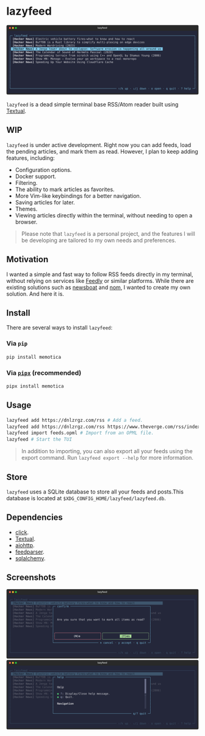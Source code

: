 # lazyfeed

![Loaded screenshot](./.github/screenshot-loaded.png)

`lazyfeed` is a dead simple terminal base RSS/Atom reader built using [Textual](https://www.textualize.io/).

## WIP

`lazyfeed` is under active development. Right now you can add feeds, load the pending articles, and mark them as read. However, I plan to keep adding features, including:

- Configuration options.
- Docker support.
- Filtering.
- The ability to mark articles as favorites.
- More Vim-like keybindings for a better navigation.
- Saving articles for later.
- Themes.
- Viewing articles directly within the terminal, without needing to open a browser.

> Please note that `lazyfeed` is a personal project, and the features I will be developing are tailored to my own needs and preferences.

## Motivation

I wanted a simple and fast way to follow RSS feeds directly in my terminal, without relying on services like [Feedly](https://feedly.com/) or similar platforms. While there are existing solutions such as [newsboat](https://github.com/newsboat/newsboat) and [nom](https://github.com/guyfedwards/nom), I wanted to create my own solution. And here it is.

## Install

There are several ways to install `lazyfeed`:

### Via `pip`

```bash
pip install memotica
```

### Via [`pipx`](https://github.com/pypa/pipx) (recommended)

```bash
pipx install memotica
```

## Usage

```bash
lazyfeed add https://dnlzrgz.com/rss # Add a feed.
lazyfeed add https://dnlzrgz.com/rss https://www.theverge.com/rss/index.xml # Add multiple feeds at once.
lazyfeed import feeds.opml # Import from an OPML file.
lazyfeed # Start the TUI
```

> In addition to importing, you can also export all your feeds using the export command. Run `lazyfeed export --help` for more information.

## Store

`lazyfeed` uses a SQLite database to store all your feeds and posts.This database is located at `$XDG_CONFIG_HOME/lazyfeed/lazyfeed.db`.

## Dependencies

- [click](https://click.palletsprojects.com/en/8.1.x/).
- [Textual](https://www.textualize.io/).
- [aiohttp](https://docs.aiohttp.org/en/stable/index.html).
- [feedparser](https://feedparser.readthedocs.io/en/latest/basic.html).
- [sqlalchemy](https://www.sqlalchemy.org/).

## Screenshots

![Mark all as read screenshot](./.github/screenshot-mark-all-as-read.png)
![Help screenshot](./.github/screenshot-help.png)
